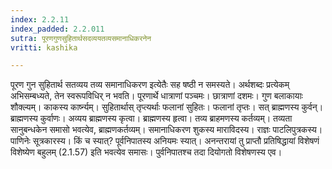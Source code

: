 ```yaml
---
index: 2.2.11
index_padded: 2.2.011
sutra: पूरणगुणसुहितार्थसदव्ययतव्यसमानाधिकरनेन
vritti: kashika

---
```

पूरण गुन सुहितार्थ सतव्यय तव्य समानाधिकरण इत्येतैः सह षष्ठी न समस्यते। अर्थशब्दः प्रत्येकम् अभिसम्बध्यते, तेन स्वरूपविधिर् न भवति। पूरणार्थे धात्राणां पञ्चमः। छात्राणां दशमः। गुण बलाकायाः शौक्ल्यम्। काकस्य कार्ष्न्यम्। सुहितार्थास् तृप्त्यर्थाः फलानां सुहितः। फलानां तृप्तः। सत् ब्राह्मणस्य कुर्वन्। ब्राह्मणस्य कुर्वाणः। अव्यय ब्राह्मणस्य कृत्वा। ब्राह्मणस्य हृत्वा। तव्य ब्राहमणस्य कर्तव्यम्। तव्यता सानुबन्धकेन समासो भवत्येव, ब्राह्मणकर्तव्यम्। समानाधिकरण शुकस्य माराविदस्य। राज्ञः पाटलिपुत्रकस्य। पाणिनेः सूत्रकारस्य। किं च स्यात्? पूर्वनिपातस्य अनियमः स्यात्। अनन्तरायां तु प्राप्तौ प्रतिषिद्धायां विशेषणं विशेष्येण बहुलम् (2.1.57) इति भवत्येव समासः। पुर्वनिपातश्च तदा दियोगतो विशेषणस्य एव।